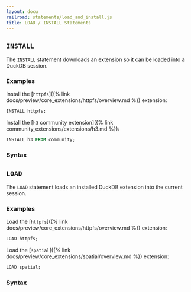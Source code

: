 ```yaml
---
layout: docu
railroad: statements/load_and_install.js
title: LOAD / INSTALL Statements
---
```


## `INSTALL`

The `INSTALL` statement downloads an extension so it can be loaded into a DuckDB session.

### Examples

Install the [`httpfs`]({% link docs/preview/core_extensions/httpfs/overview.md %}) extension:

```sql
INSTALL httpfs;
```

Install the [`h3` community extension]({% link community_extensions/extensions/h3.md %}):

```sql
INSTALL h3 FROM community;
```

### Syntax

<div id="rrdiagram2"></div>

## `LOAD`

The `LOAD` statement loads an installed DuckDB extension into the current session.

### Examples

Load the [`httpfs`]({% link docs/preview/core_extensions/httpfs/overview.md %}) extension:

```sql
LOAD httpfs;
```

Load the [`spatial`]({% link docs/preview/core_extensions/spatial/overview.md %}) extension:

```sql
LOAD spatial;
```

### Syntax

<div id="rrdiagram1"></div>
